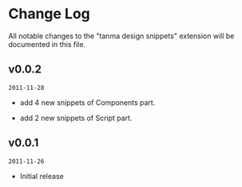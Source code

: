 # Change Log

All notable changes to the "tanma design snippets" extension will be documented in this file.

## v0.0.2

`2011-11-28`

- add 4 new snippets of Components part.

- add 2 new snippets of Script part.

## v0.0.1

`2011-11-26`

- Initial release